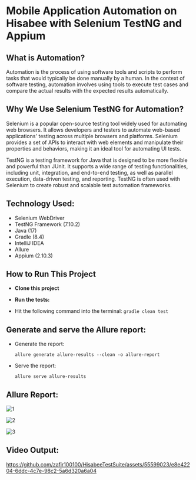 # Mobile Application Automation on Hisabee with Selenium TestNG and Appium

## What is Automation?

Automation is the process of using software tools and scripts to perform tasks that would typically be done manually by a human. In the context of software testing, automation involves using tools to execute test cases and compare the actual results with the expected results automatically.

## Why We Use Selenium TestNG for Automation?

Selenium is a popular open-source testing tool widely used for automating web browsers. It allows developers and testers to automate web-based applications' testing across multiple browsers and platforms. Selenium provides a set of APIs to interact with web elements and manipulate their properties and behaviors, making it an ideal tool for automating UI tests.

TestNG is a testing framework for Java that is designed to be more flexible and powerful than JUnit. It supports a wide range of testing functionalities, including unit, integration, and end-to-end testing, as well as parallel execution, data-driven testing, and reporting. TestNG is often used with Selenium to create robust and scalable test automation frameworks.

## Technology Used:
- Selenium WebDriver
- TestNG Framework (7.10.2)
- Java (17)
- Gradle (8.4)
- IntelliJ IDEA
- Allure
- Appium (2.10.3)

## How to Run This Project

- **Clone this project**

- **Run the tests:**
- Hit the following command into the terminal:
```gradle clean test```

## Generate and serve the Allure report:
- Generate the report:
  ```
  allure generate allure-results --clean -o allure-report
  ```
- Serve the report:
  ```
  allure serve allure-results
  ```

## Allure Report:

![1](https://github.com/zafir100100/HisabeeTestSuite/assets/55599023/b596f475-7443-4303-9123-aa7a8781ddec)

![2](https://github.com/zafir100100/HisabeeTestSuite/assets/55599023/d94d545d-76a5-4674-93f7-097eb036df4d)

![3](https://github.com/zafir100100/HisabeeTestSuite/assets/55599023/74cb2141-ad99-429a-ad26-dc3fc6d30c6f)

## Video Output:

https://github.com/zafir100100/HisabeeTestSuite/assets/55599023/e8e42204-6ddc-4c7e-98c2-5a6d320a6a04


